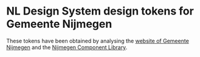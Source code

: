 # NL Design System design tokens for Gemeente Nijmegen

These tokens have been obtained by analysing the [website of Gemeente Nijmegen](https://www.nijmegen.nl) and the [Nijmegen Component Library](https://componenten.nijmegen.nl/).
